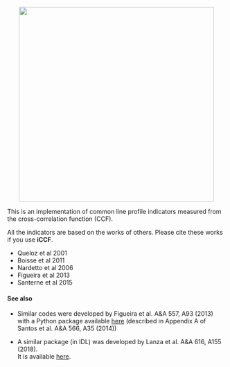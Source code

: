 <p align="center">
  <img width = "450" src="https://github.com/j-faria/iCCF/blob/master/logo.png?raw=true"/>
  <!-- <br> -->
  <!-- Line profile asymmetry indicators -->
</p>


This is an implementation of common line profile indicators
measured from the cross-correlation function (CCF).

All the indicators are based on the works of others.
Please cite these works if you use **iCCF**.

  - Queloz et al 2001
  - Boisse et al 2011
  - Nardetto et al 2006
  - Figueira et al 2013
  - Santerne et al 2015
  

#### See also

- Similar codes were developed by Figueira et al. A&A 557, A93 (2013)  
  with a Python package available [here](https://bitbucket.org/pedrofigueira/line-profile-indicators/src/master/)
  (described in Appendix A of Santos et al. A&A 566, A35 (2014))

- A similar package (in IDL) was developed by Lanza et al. A&A 616, A155 (2018).  
  It is available [here](https://www.ict.inaf.it/gitlab/antonino.lanza/HARPSN_spectral_line_profile_indicators).
